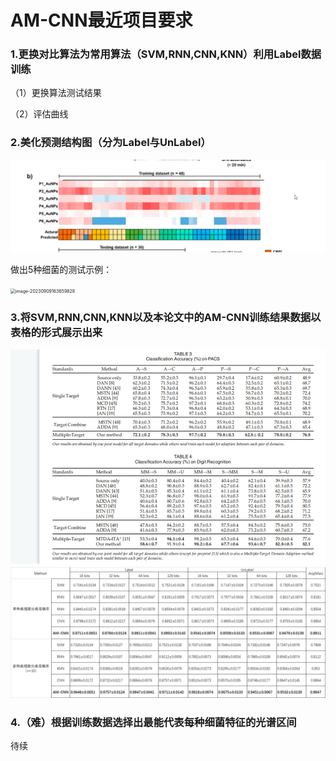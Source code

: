 # AM-CNN最近项目要求

### 1.更换对比算法为常用算法（SVM,RNN,CNN,KNN）利用Label数据训练

（1）更换算法测试结果

（2）评估曲线

### 2.美化预测结构图（分为Label与UnLabel）

![image-20230909091026674](.\image-20230909091026674.png)



做出5种细菌的测试示例：



<img src="C:\Users\m\AppData\Roaming\Typora\typora-user-images\image-20230909163659828.png" alt="image-20230909163659828" style="zoom:50%;" />

### 3.将SVM,RNN,CNN,KNN以及本论文中的AM-CNN训练结果数据以表格的形式展示出来

<img src=".\image-20230909091313876.png" alt="image-20230909091313876" style="zoom:60%;" />



<img src=".\Train_Data.png" alt="Train_Data" style="zoom:50%;" />

### 4.（难）根据训练数据选择出最能代表每种细菌特征的光谱区间



待续